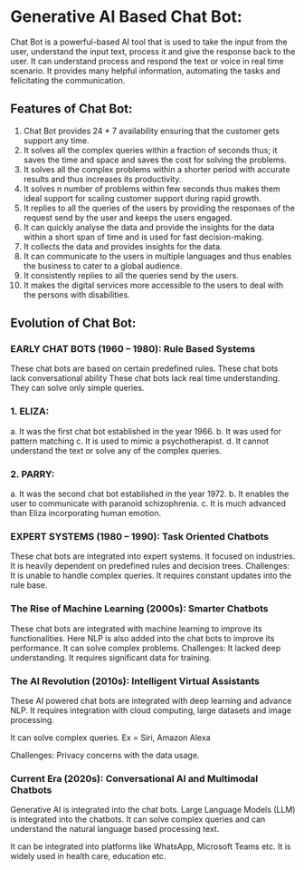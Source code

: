 # Generative AI Based Chat Bot:
Chat Bot is a powerful-based AI tool that is used to take the input from the user, understand the input text, process it and give the response back to the user.  It can understand process and respond the text or voice in real time scenario. It provides many helpful information, automating the tasks and felicitating the communication.

## Features of Chat Bot:
1.	Chat Bot provides 24 * 7 availability ensuring that the customer gets support any time.
2.	It solves all the complex queries within a fraction of seconds thus; it saves the time and space and saves the cost for solving the problems.
3.	It solves all the complex problems within a shorter period with accurate results and thus increases its productivity.
4.	It solves n number of problems within few seconds thus makes them ideal support for scaling customer support during rapid growth.
5.	It replies to all the queries of the users by providing the responses of the request send by the user and keeps the users engaged.
6.	It can quickly analyse the data and provide the insights for the data within a short span of time and is used for fast decision-making.
7.	It collects the data and provides insights for the data.
8.	It can communicate to the users in multiple languages and thus enables the business to cater to a global audience.
9.	It consistently replies to all the queries send by the users.
10.	It makes the digital services more accessible to the users to deal with the persons with disabilities.

## Evolution of Chat Bot:

###  EARLY CHAT BOTS (1960 – 1980): Rule Based Systems
These chat bots are based on certain predefined rules.
These chat bots lack conversational ability
These chat bots lack real time understanding.
They can solve only simple queries.

### 1.	ELIZA:
a.	It was the first chat bot established in the year 1966.
b.	It was used for pattern matching
c.	It is used to mimic a psychotherapist.
d.	It cannot understand the text or solve any of the complex queries.

### 2.	PARRY:
a.	It was the second chat bot established in the year 1972.
b.	It enables the user to communicate with paranoid schizophrenia.
c.	It is much advanced than Eliza incorporating human emotion.

### EXPERT SYSTEMS (1980 – 1990): Task Oriented Chatbots
These chat bots are integrated into expert systems.
It focused on industries.
It is heavily dependent on predefined rules and decision trees.
Challenges:
It is unable to handle complex queries.
It requires constant updates into the rule base.



### The Rise of Machine Learning (2000s): Smarter Chatbots
These chat bots are integrated with machine learning to improve its functionalities.
Here NLP is also added into the chat bots to improve its performance.
It can solve complex problems.
Challenges:
It lacked deep understanding.
It requires significant data for training.

### The AI Revolution (2010s): Intelligent Virtual Assistants
These AI powered chat bots are integrated with deep learning and advance NLP.
It requires integration with cloud computing, large datasets and image processing.

It can solve complex queries.
Ex = Siri, Amazon Alexa 

Challenges:
Privacy concerns with the data usage.


### Current Era (2020s): Conversational AI and Multimodal Chatbots

Generative AI is integrated into the chat bots.
Large Language Models (LLM) is integrated into the chatbots.
It can solve complex queries and can understand the natural language based processing text.

It can be integrated into platforms like WhatsApp, Microsoft Teams etc.
It is widely used in health care, education etc.
